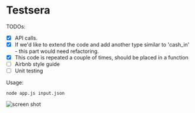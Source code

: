 # Testsera

TODOs:
- [x] API calls.
- [x] If we'd like to extend the code and add another type similar to 'cash_in' - this part would need refactoring.
- [x] This code is repeated a couple of times, should be placed in a function
- [ ] Airbnb style guide
- [ ] Unit testing

Usage:
```
node app.js input.json
```

![screen shot](https://i.imgur.com/PoEpdLt.png)
